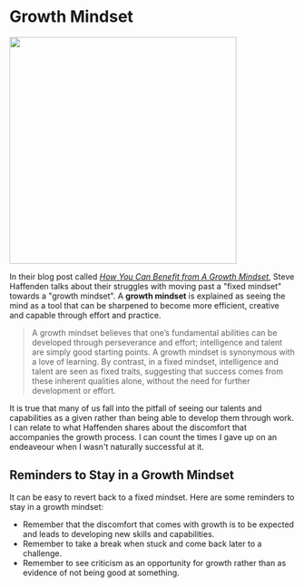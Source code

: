 # Growth Mindset
<img src="https://upload.wikimedia.org/wikipedia/commons/f/f0/Growth_and_fixed_mind.jpg" width="400"/>

In their blog post called [*How You Can Benefit from A Growth Mindset*](https://www.atlassian.com/blog/inside-atlassian/growth-mindset), Steve Haffenden talks about their struggles with moving past a "fixed mindset" towards a "growth mindset". A **growth mindset** is explained as seeing the mind as a tool that can be sharpened to become more efficient, creative and capable through effort and practice. 

> A growth mindset believes that one’s fundamental abilities can be developed through perseverance and effort; intelligence and talent are simply good starting points. A growth mindset is synonymous with a love of learning.
By contrast, in a fixed mindset, intelligence and talent are seen as fixed traits, suggesting that success comes from these inherent qualities alone, without the need for further development or effort.

It is true that many of us fall into the pitfall of seeing our talents and capabilities as a given rather than being able to develop them through work. I can relate to what Haffenden shares about the discomfort that accompanies the growth process. I can count the times I gave up on an endeaveour when I wasn't naturally successful at it. 

## Reminders to Stay in a Growth Mindset
It can be easy to revert back to a fixed mindset. Here are some reminders to stay in a growth mindset:
- Remember that the discomfort that comes with growth is to be expected and leads to developing new skills and capabilities.
- Remember to take a break when stuck and come back later to a challenge.
- Remember to see criticism as an opportunity for growth rather than as evidence of not being good at something.


